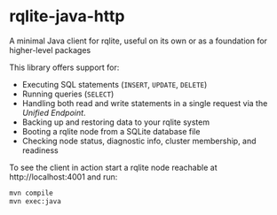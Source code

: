 # rqlite-java-http
 A minimal Java client for rqlite, useful on its own or as a foundation for higher-level packages

This library offers support for:

- Executing SQL statements (`INSERT`, `UPDATE`, `DELETE`)
- Running queries (`SELECT`)
- Handling both read and write statements in a single request via the _Unified Endpoint_.
- Backing up and restoring data to your rqlite system
- Booting a rqlite node from a SQLite database file
- Checking node status, diagnostic info, cluster membership, and readiness

 To see the client in action start a rqlite node reachable at http://localhost:4001 and run:
 ```bash
mvn compile
mvn exec:java
```
